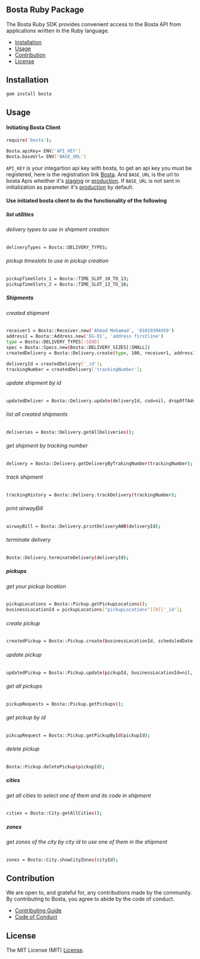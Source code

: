 ## Bosta Ruby Package
The Bosta Ruby SDK provides convenient access to the Bosta API from applications written in the Ruby language.

- [Installation](#installation)
- [Usage](#usage)
- [Contribution](#contribution)
- [License](#license)

## Installation

```bash
gem install bosta
```

## Usage

#### Initiating Bosta Client
```bash
require('bosta');

Bosta.apiKey= ENV['API_KEY']
Bosta.baseUrl= ENV['BASE_URL']
```

`API_KEY` is your integartion api key with bosta, to get an api key you must be registered, here is the registration link [Bosta](https://business.bosta.co/signup). And `BASE_URL` is the url to bosta Apis wheither it's [staging](https://stg-app.bosta.co) or [production](https://app.bosta.co). If `BASE_URL` is not sent in initialization as parameter it's [production](https://app.bosta.co) by default.

#### Use initiated bosta client to do the functionality of the following

##### list utilities

###### delivery types to use in shipment creation
```bash
deliveryTypes = Bosta::DELIVERY_TYPES;
```
###### pickup timeslots to use in pickup creation
```bash
pickupTimeSlots_1 = Bosta::TIME_SLOT_10_TO_13;
pickupTimeSlots_2 = Bosta::TIME_SLOT_13_TO_16;
```

##### Shipments
###### created shipment
```bash
receiver1 = Bosta::Receiver.new('Ahmad Mohamad', '01029394959')
address1 = Bosta::Address.new('EG-01', 'address firstline')
type = Bosta::DELIVERY_TYPES[:SEND]
spec = Bosta::Specs.new(Bosta::DELIVERY_SIZES[:SMALL])
createdDelivery = Bosta::Delivery.create(type, 100, receiver1, address1,  spec)

deliveryId = createdDelivery['_id'];
trackingNumber = createdDelivery['trackingNumber'];
```
###### update shipment by id
```bash
updatedDeliver = Bosta::Delivery.update(deliveryId, cod=nil, dropOffAddress= nil, receiver = nil, pickupAddress=nil, businessReference=nil, webhookUrl=nil, notes=nil);
```
###### list all created shipments
```bash
deliveries = Bosta::Delivery.getAllDeliveries();
```
###### get shipment by tracking number
```bash
delivery = Bosta::Delivery.getDeliveryByTrakingNumber(trackingNumber);
```
###### track shipment
```bash
trackingHistory = Bosta::Delivery.trackDelivery(trackingNumber);
```
###### print airwayBill
```bash
airwayBill = Bosta::Delivery.printDeliveryAWB(deliveryId);
```
###### terminate delivery
```bash
Bosta::Delivery.terminateDelivery(deliveryId);
```

##### pickups
###### get your pickup location
```bash
pickupLocations = Bosta::Pickup.getPickupLocations();
businessLocationId = pickupLocations["pickupLocations"][0]['_id'];
```
###### create pickup
```bash
createdPickup = Bosta::Pickup.create(businessLocationId, scheduledDate, scheduledTimeSlot, contactPerson);
```
###### update pickup
```bash
updatedPickup = Bosta::Pickup.update(pickupId, businessLocationId=nil, scheduledDate=nil, scheduledTimeSlot=nil, contactPerson=nil, notes=nil);
```
###### get all pickups
```bash
pickupRequests = Bosta::Pickup.getPickups();
```
###### get pickup by id
```bash
pikcupRequest = Bosta::Pickup.getPickupById(pickupId);
```
###### delete pickup
```bash
Bosta::Pickup.deletePickup(pickupId);
```

##### cities
###### get all cities to select one of them and its code in shipment
```bash
cities = Bosta::City.getAllCities();
```

##### zones
###### get zones of the city by city id to use one of them in the shipment
```bash
zones = Bosta::City.showCityZones(cityId);
```

## Contribution

We are open to, and grateful for, any contributions made by the community.
By contributing to Bosta, you agree to abide by the code of conduct.
- [Contributing Guide](CONTRIBUTING.md) 
- [Code of Conduct](CODE_OF_CONDUCT.md)

## License

The MIT License (MIT) [License](LICENSE).
